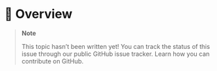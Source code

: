 # 🔧 Overview

> **Note**
> 
> This topic hasn’t been written yet! You can track the status of this issue through our public GitHub issue tracker. Learn how you can contribute on GitHub.